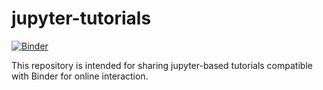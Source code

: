 # jupyter-tutorials

[![Binder](https://mybinder.org/badge_logo.svg)](https://mybinder.org/v2/gh/smc204/jupyter-tutorials/main)

This repository is intended for sharing jupyter-based tutorials compatible with Binder for online interaction.
